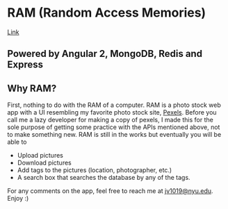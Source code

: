 # RAM (Random Access Memories)
[Link](https://random-access-memories.herokuapp.com/photos)

## Powered by Angular 2, MongoDB, Redis and Express

## Why RAM?
First, nothing to do with the RAM of a computer. RAM is a photo stock web app with a UI 
resembling my favorite photo stock site, [Pexels](https://www.pexels.com/). Before you call me a lazy developer for
making a copy of pexels, I made this for the sole purpose of getting some practice with the
APIs mentioned above, not to make something new. RAM is still in the works but eventually you will be able to 

- Upload pictures
- Download pictures
- Add tags to the pictures (location, photographer, etc.)
- A search box that searches the database by any of the tags.

For any comments on the app, feel free to reach me at jv1019@nyu.edu. Enjoy :)
